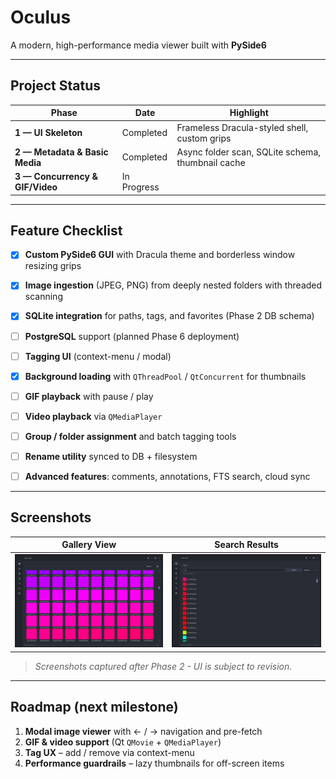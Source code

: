 # Oculus
A modern, high-performance media viewer built with **PySide6**

---

## Project Status

| Phase                           | Date        | Highlight                                         |
|---------------------------------|-------------|---------------------------------------------------|
| **1 — UI Skeleton**             | Completed   | Frameless Dracula-styled shell, custom grips      |
| **2 — Metadata & Basic Media**  | Completed   | Async folder scan, SQLite schema, thumbnail cache |
| **3 — Concurrency & GIF/Video** | In Progress |                                                   |

---

## Feature Checklist

- [x] **Custom PySide6 GUI** with Dracula theme and borderless window resizing grips
- [x] **Image ingestion** (JPEG, PNG) from deeply nested folders with threaded scanning  
- [x] **SQLite integration** for paths, tags, and favorites (Phase 2 DB schema)  
- [ ] **PostgreSQL** support (planned Phase 6 deployment)  
- [ ] **Tagging UI** (context-menu / modal)  
- [x] **Background loading** with `QThreadPool` / `QtConcurrent` for thumbnails  
- [ ] **GIF playback** with pause / play  
- [ ] **Video playback** via `QMediaPlayer`  
- [ ] **Group / folder assignment** and batch tagging tools  
- [ ] **Rename utility** synced to DB + filesystem  
- [ ] **Advanced features**: comments, annotations, FTS search, cloud sync



---

## Screenshots

| Gallery View                              | Search Results |
|-------------------------------------------|----------------|
| ![Gallery view](docs/screens/gallery.png) | ![Search view](docs/screens/search.png) |

> *Screenshots captured after Phase 2 - UI is subject to revision.*

---

## Roadmap (next milestone)

1. **Modal image viewer** with ← / → navigation and pre-fetch  
2. **GIF & video support** (Qt `QMovie` + `QMediaPlayer`)  
3. **Tag UX** – add / remove via context-menu  
4. **Performance guardrails** – lazy thumbnails for off-screen items  
